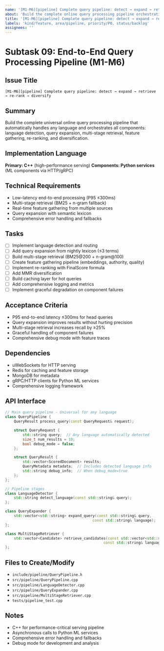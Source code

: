 ```yaml
---
name: '[M1-M6][pipeline] Complete query pipeline: detect → expand → retrieve → re-rank → diversify'
about: 'Build the complete online query processing pipeline orchestrating all ranking components'
title: '[M1-M6][pipeline] Complete query pipeline: detect → expand → retrieve → re-rank → diversify'
labels: 'kind/feature, area/pipeline, priority/P0, status/backlog'
assignees: ''
---
```


# Subtask 09: End-to-End Query Processing Pipeline (M1-M6)

## Issue Title
`[M1-M6][pipeline] Complete query pipeline: detect → expand → retrieve → re-rank → diversify`

## Summary
Build the complete universal online query processing pipeline that automatically handles any language and orchestrates all components: language detection, query expansion, multi-stage retrieval, feature gathering, re-ranking, and diversification.

## Implementation Language
**Primary: C++** (high-performance serving)
**Components: Python services** (ML components via HTTP/gRPC)

## Technical Requirements
- Low-latency end-to-end processing (P95 ≤300ms)
- Multi-stage retrieval (BM25 + n-gram fallback)
- Real-time feature gathering from multiple sources
- Query expansion with semantic lexicon
- Comprehensive error handling and fallbacks

## Tasks
- [ ] Implement language detection and routing
- [ ] Add query expansion from nightly lexicon (≤3 terms)
- [ ] Build multi-stage retrieval (BM25@200 + n-gram@100)
- [ ] Create feature gathering pipeline (embeddings, authority, quality)
- [ ] Implement re-ranking with FinalScore formula
- [ ] Add MMR diversification
- [ ] Build caching layer for hot queries
- [ ] Add comprehensive logging and metrics
- [ ] Implement graceful degradation on component failures

## Acceptance Criteria
- P95 end-to-end latency ≤300ms for head queries
- Query expansion improves results without hurting precision
- Multi-stage retrieval increases recall by ≥25%
- Graceful handling of component failures
- Comprehensive debug mode with feature traces

## Dependencies
- uWebSockets for HTTP serving
- Redis for caching and feature storage
- MongoDB for metadata
- gRPC/HTTP clients for Python ML services
- Comprehensive logging framework

## API Interface
```cpp
// Main query pipeline - Universal for any language
class QueryPipeline {
    QueryResult process_query(const QueryRequest& request);

    struct QueryRequest {
        std::string query;  // Any language automatically detected
        size_t num_results = 10;
        bool debug_mode = false;
    };

    struct QueryResult {
        std::vector<ScoredDocument> results;
        QueryMetadata metadata;  // Includes detected language info
        std::string debug_info;  // When debug_mode=true
    };
};

// Pipeline stages
class LanguageDetector {
    std::string detect_language(const std::string& query);
};

class QueryExpander {
    std::vector<std::string> expand_query(const std::string& query,
                                        const std::string& language);
};

class MultiStageRetriever {
    std::vector<Candidate> retrieve_candidates(const std::vector<std::string>& query_terms,
                                             const std::string& language);
};
```

## Files to Create/Modify
- `include/pipeline/QueryPipeline.h`
- `src/pipeline/QueryPipeline.cpp`
- `src/pipeline/LanguageDetector.cpp`
- `src/pipeline/QueryExpander.cpp`
- `src/pipeline/MultiStageRetriever.cpp`
- `tests/pipeline_test.cpp`

## Notes
- C++ for performance-critical serving pipeline
- Asynchronous calls to Python ML services
- Comprehensive error handling and fallbacks
- Debug mode for development and analysis
